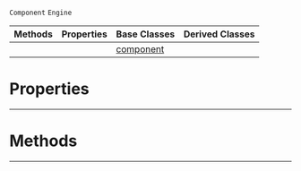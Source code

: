  `Component` `Engine`



|Methods|Properties|Base Classes|Derived Classes|
|---|---|---|---|
| | |[component](https://github.com/ArendDanielek/ZeroDocsTest/blob/master/code_reference/class_reference/component.markdown)| |


 #  Properties


---  
 #  Methods


---  
 
  
  
  
  
  
  
  

 